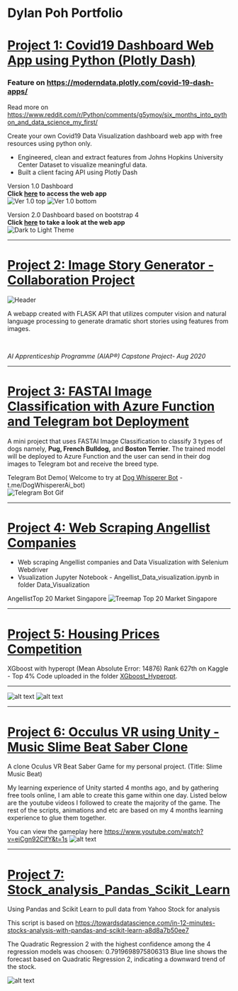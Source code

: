 # Dylan Poh Portfolio

# [Project 1: Covid19 Dashboard Web App using Python (Plotly Dash)](https://github.com/Unicorndy/covid19_dashboard)
### Feature on https://moderndata.plotly.com/covid-19-dash-apps/ 
Read more on https://www.reddit.com/r/Python/comments/g5ymoy/six_months_into_python_and_data_science_my_first/  

Create your own Covid19 Data Visualization dashboard web app with free resources using python only.
* Engineered, clean and extract features from Johns Hopkins University Center Dataset to visualize meaningful data.
* Built a client facing API using Plotly Dash

Version 1.0 Dashboard  
**Click [here](https://covid19-dashboard-online.herokuapp.com/) to access the web app**  
![Ver 1.0 top](/images/1_git.png)
![Ver 1.0 bottom](/images/2_git.png)

Version 2.0 Dashboard based on bootstrap 4  
**Click [here](https://covid19dashboardsg.herokuapp.com//) to take a look at the web app**  
![Dark to Light Theme](/images/DarktoLightV2.gif)  

---
# [Project 2: Image Story Generator - Collaboration Project](https://github.com/Fairy-Tale-Team/image_story_generator)
![Header](/images/Header_1.png)

A webapp created with FLASK API that utilizes computer vision and natural language processing to generate dramatic short stories using features from images.  

&nbsp;

*AI Apprenticeship Programme (AIAP®) Capstone Project- Aug 2020*

---
# [Project 3: FASTAI Image Classification with Azure Function and Telegram bot Deployment](https://github.com/Unicorndy/FASTAI_Image_Classification_with_Azure_Function_and_Telegram_bot_Deployment)
A mini project that uses FASTAI Image Classification to classify 3 types of dogs namely, **Pug, French Bulldog,** and **Boston Terrier**.  The trained model will be deployed to Azure Function and the user can send in their dog images to Telegram bot and receive the breed type.

Telegram Bot Demo( Welcome to try at [Dog Whisperer Bot](https://t.me/DogWhispererAi_bot) - t.me/DogWhispererAi_bot)  
![Telegram Bot Gif](/images/telegrambot_sample.gif)

---
# [Project 4: Web Scraping Angellist Companies](https://github.com/Unicorndy/web_scrape_angellist_companies)
* Web scraping Angellist companies and Data Visualization with Selenium Webdriver
* Vsualization Jupyter Notebook - Angellist_Data_visualization.ipynb in folder Data_Visualization

AngellistTop 20 Market Singapore
![Treemap Top 20 Market Singapore](/images/Top20MarketType(Singapore).png)

---
# [Project 5: Housing Prices Competition](https://github.com/Unicorndy/Housing-Prices-Competition-for-Kaggle-Learn-Users)
XGboost with hyperopt (Mean Absolute Error: 14876) Rank 627th on Kaggle - Top 4%
Code uploaded in the folder [XGboost_Hyperopt](https://github.com/Unicorndy/Housing-Prices-Competition-for-Kaggle-Learn-Users/tree/master/XGboost_Hyperopt).
***
![alt text](/images/Rank627%20on%20kaggle.jpg)
![alt text](/images/Top%204percent%20on%20kaggle.jpg)

---
# [Project 6: Occulus VR using Unity - Music Slime Beat Saber Clone](https://github.com/Unicorndy/Music_Slime_Beat_Saber_Clone_VR)
A clone Oculus VR Beat Saber Game for my personal project. (Title: Slime Music Beat)

My learning experience of Unity started 4 months ago, and by gathering free tools online, I am able to create this game within one day. Listed below are the youtube videos I followed to create the majority of the game. The rest of the scripts, animations and etc are based on my 4 months learning experience to glue them together. 

You can view the gameplay here https://www.youtube.com/watch?v=eiCgn92ClfY&t=1s
![alt text](/images/Slime_music_beat_3sec.gif)

---
# [Project 7: Stock_analysis_Pandas_Scikit_Learn](https://github.com/Unicorndy/Stock_analysis_Pandas_Scikit_Learn)
Using Pandas and Scikit Learn to pull data from Yahoo Stock for analysis

This script is based on https://towardsdatascience.com/in-12-minutes-stocks-analysis-with-pandas-and-scikit-learn-a8d8a7b50ee7

The Quadratic Regression 2 with the highest confidence among the 4 regression models was choosen: 0.7919698975806313
Blue line shows the forecast based on Quadratic Regression 2, indicating a downward trend of the stock.

![alt text](/images/Forecast%20_for_NXPI_Stock.png?raw=true)


